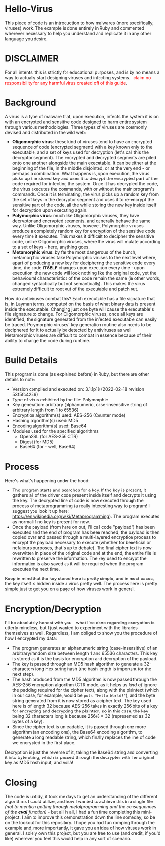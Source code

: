 # Hello-Virus

This piece of code is an introduction to how malwares (more specifically, viruses) work. The example is done entirely in Ruby and commented wherever necessary to help you understand and replicate it in any other language you desire.

# DISCLAIMER
For all intents, this is strictly for educational purposes, and is by no means a way to actually start designing viruses and infecting systems. <font color='red'>I claim no responsibility for any harmful virus created off of this guide</font>.

# Background
A virus is a type of malware that, upon execution, infects the system it is on with an encrypted and sensitive code designed to harm entire system through various methodologies. Three types of viruses are commonly devised and distributed in the wild web:
- **Oligomorphic virus**: these kind of viruses tend to have an encrypted sequence of code (encrypted segment) with a key known only to the executable, and a set of keys used for decryption (let's call this the decryptor segment). The encrypted and decrypted segments are piled onto one another alongside the main executable. It can be either at the beginning of the file, in the middle disjointed, or at the very end - or perhaps a combination. What happens is, upon execution, the virus picks up the stored key and uses it to decrypt the encrypted part of the code required for infecting the system. Once it has decrypted the code, the virus executes the commands, with or without the main program's commands. Once it is terminating, the virus picks up a random key from the set of keys in the decryptor segment and uses it to re-encrypt the sensitive part of the code, all the while storing the new key inside itself for decryption upon executing again.
- **Polymorphic virus**: much like Oligomorphic viruses, they have decryptor and encrypted segments, and generally behave the same way. Unlike Oligomorphic viruses, however, Polymorphic viruses produce a completely random key for encryption of the sensitive code every time it executes. This makes it difficult to decipher the sensitive code, unlike Oligomorphic viruses, where the virus will mutate according to a set of keys - here, anything goes.
- **Metamorphic virus**: by far the most dangerous of the bunch, metamorphic viruses take Polymorphic viruses to the next level where, apart of producing a new key for deciphering the sensitive code every time, the code **ITSELF** changes upon executon every time - upon execution, the new code will look nothing like the original code, yet the behavioural characteristics of the code remain the same (in other words, changed syntactically but not semantically). This makes the virus extremely difficult to root out of the executable and patch out.

How do antiviruses combat this? Each executable has a file signature that is, in Layman terms, computed on the basis of what binary data is present inside the executable. Changing just one byte will cause the executable's file signature to change. For Oligomorphic viruses, once all keys are identified, the signature generated from the infected executable can easily be traced. Polymorphic viruses' key generation routine also needs to be deciphered for it to actually be detected by antiviruses as well. Metamorphic viruses are difficult to combat in essence because of their ability to change the code during runtime.

# Build Details
This program is done (as explained before) in Ruby, but there are other details to note:
- Version compiled and executed on: 3.1.1p18 (2022-02-18 revision 53f5fc4236)
- Type of virus exhibited by the file: Polymorphic
- Key generation: arbitrary (alphanumeric, case-insensitive string of arbitrary length from 1 to 65536)
- Encryption algorithm(s) used: AES-256 (Counter mode)
- Hashing algorithm(s) used: MD5
- Encoding algorithm(s) used: Base64
- Modules used for the specified algorithms:
  - OpenSSL (for AES-256 CTR)
  - Digest (for MD5)
  - Base64 (for - well, Base64)

# Process
Here's what's happening under the hood:
- The program starts and searches for a key. If the key is present, it gathers all of the driver code present inside itself and decrypts it using the key. The decrypted line of code is now executed through the process of metaprogramming (a really interesting way to program! I suggest you look it up here: https://en.wikipedia.org/wiki/Metaprogramming). The program executes as normal if no key is present for now.
- Once the payload (from here on out, I'll call code "payload") has been executed and the end of program has been reached, the payload is then copied over and passed through a multi-layered encryption process to encrypt the payload necessary to execute (whether for beneficial or nefaiours purposes, that's up to debate). The final cipher text is now overwitten in place of the original code and at the end, the entire file is rewritten to preserve the information. The key used to encrypt the information is also saved as it will be required when the program executes the next time.

Keep in mind that the key stored here is pretty simple, and in most cases, the key itself is hidden inside a virus pretty well. The process here is pretty simple just to get you on a page of how viruses work in general.

# Encryption/Decryption
I'll be absolutely honest with you - what I've done regarding encryption is utterly mindless, but I just wanted to experiment with the libraries themselves as well. Regardless, I am obliged to show you the procedure of how I encrypted my data:
- The program generates an alphanumeric string (case-insensitive) of an arbitrary/random size between length 1 and 65536 characters. This key is stored as it is the basis for encryption and decryption of the payload.
- The key is passed through an MD5 hash algorithm to generate a 32-characters long Hex string hash (the hash length is important for the next step).
- The hash produced from the MD5 algorithm is now passed through the AES-256 encryption algorithm (CTR mode, as it helps us *kind of* ignore the padding required for the cipher text), along with the plaintext (which in our case, for example, would be `puts "Hello World!"`), and the byte string generated from it is now stored as a cipher text. The key used here is of length 32 because AES-256 takes in exactly 256 bits of a key for encrypting and decrypting the plaintext, so in this case, the key being 32 characters long is because 256/8 = 32 (represented as 32 bytes of a key).
- Since the cipher text is unreadable, it is passed through one more algorithm (an encoding one), the Base64 encoding algorithm, to generate a long readable string, which finally replaces the line of code we encrypted in the first place.

Decryption is just the reverse of it, taking the Base64 string and converting it into byte string, which is passed through the decrypter with the original key as MD5 hash input, and voilà!

# Closing
The code is untidy, it took me days to get an understanding of the different algorithms I could utilize, and how I wanted to achieve this in a single file *(not to mention getting through metalprogramming and the consequences of the* ***eval*** *function)* - but all in all, I had a fun time completing this mini-project. I aim to improve this demonstration down the line someday, so be on the lookout for this repository.
I hope you had fun romping through the example and, more importantly, it gave you an idea of how viruses work in general. I solely own this project, but you are free to use (and credit, if you'd like) wherever you feel this would help in any sort of scenario.

